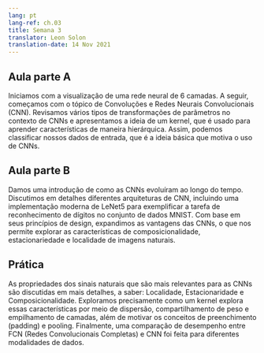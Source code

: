 ```yaml
---
lang: pt
lang-ref: ch.03
title: Semana 3
translator: Leon Solon
translation-date: 14 Nov 2021
---
```


<!--
## Lecture part A
-->

## Aula parte A

<!--We first see a visualization of a 6-layer neural network. Next we begin with the topic of Convolutions and Convolution Neural Networks (CNN). We review several types of parameter transformations in the context of CNNs and introduce the idea of a kernel, which is used to learn features in a hierarchical manner. Thereby allowing us to classify our input data which is the basic idea motivating the use of CNNs.
-->

Iniciamos com a visualização de uma rede neural de 6 camadas. A seguir, começamos com o tópico de Convoluções e Redes Neurais Convolucionais (CNN). Revisamos vários tipos de transformações de parâmetros no contexto de CNNs e apresentamos a ideia de um kernel, que é usado para aprender características de maneira hierárquica. Assim, podemos classificar nossos dados de entrada, que é a ideia básica que motiva o uso de CNNs.

<!--
## Lecture part B
-->

## Aula parte B

<!--We give an introduction on how CNNs have evolved over time. We discuss in detail different CNN architectures, including a modern implementation of LeNet5 to exemplify the task of digit recognition on the MNIST dataset. Based on its design principles, we expand on the advantages of CNNs which allows us to exploit the compositionality, stationarity, and locality features of natural images.
-->

Damos uma introdução de como as CNNs evoluíram ao longo do tempo. Discutimos em detalhes diferentes arquiteturas de CNN, incluindo uma implementação moderna de LeNet5 para exemplificar a tarefa de reconhecimento de dígitos no conjunto de dados MNIST. Com base em seus princípios de design, expandimos as vantagens das CNNs, o que nos permite explorar as características de composicionalidade, estacionariedade e localidade de imagens naturais.

<!--
## Practicum
-->

## Prática

<!--Properties of natural signals that are most relevant to CNNs are discussed in more detail, namely: Locality, Stationarity, and Compositionality. We explore precisely how a kernel exploits these features through sparsity, weight sharing and the stacking of layers, as well as motivate the concepts of padding and pooling. Finally, a performance comparison between FCN and CNN was done for different data modalities.
-->

As propriedades dos sinais naturais que são mais relevantes para as CNNs são discutidas em mais detalhes, a saber: Localidade, Estacionaridade e Composicionalidade. Exploramos precisamente como um kernel explora essas características por meio de dispersão, compartilhamento de peso e empilhamento de camadas, além de motivar os conceitos de preenchimento (padding) e pooling. Finalmente, uma comparação de desempenho entre FCN (Redes Convolucionais Completas) e CNN foi feita para diferentes modalidades de dados.